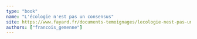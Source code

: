 ```yaml
---
type: "book"
name: "L'écologie n'est pas un consensus"
site: https://www.fayard.fr/documents-temoignages/lecologie-nest-pas-un-consensus-9782213717005
authors: ["francois_gemenne"]
---
```

